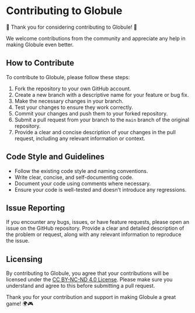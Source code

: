 # Contributing to Globule

🎉 Thank you for considering contributing to Globule! 🎉

We welcome contributions from the community and appreciate any help in making Globule even better.

## How to Contribute

To contribute to Globule, please follow these steps:

1. Fork the repository to your own GitHub account.
2. Create a new branch with a descriptive name for your feature or bug fix.
3. Make the necessary changes in your branch.
4. Test your changes to ensure they work correctly.
5. Commit your changes and push them to your forked repository.
6. Submit a pull request from your branch to the `main` branch of the original repository.
7. Provide a clear and concise description of your changes in the pull request, including any relevant information or context.

## Code Style and Guidelines

- Follow the existing code style and naming conventions.
- Write clear, concise, and self-documenting code.
- Document your code using comments where necessary.
- Ensure your code is well-tested and doesn't introduce any regressions.

## Issue Reporting

If you encounter any bugs, issues, or have feature requests, please open an issue on the GitHub repository. Provide a clear and detailed description of the problem or request, along with any relevant information to reproduce the issue.

## Licensing

By contributing to Globule, you agree that your contributions will be licensed under the [CC BY-NC-ND 4.0 License](LICENSE.md). Please make sure you understand and agree to this before submitting a pull request.

Thank you for your contribution and support in making Globule a great game! 🌍🎮

